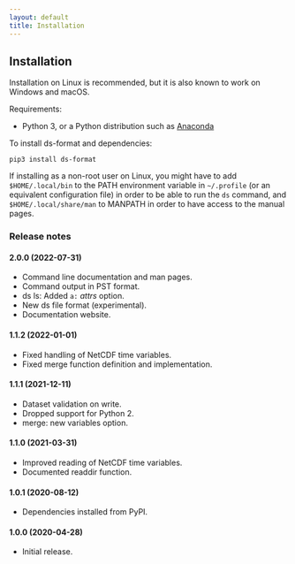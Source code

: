 ```yaml
---
layout: default
title: Installation
---
```


## Installation

Installation on Linux is recommended, but it is also known to work on Windows
and macOS.

Requirements:

- Python 3, or a Python distribution such
as [Anaconda](https://www.anaconda.com/distribution/)

To install ds-format and dependencies:

```
pip3 install ds-format
```

If installing as a non-root user on Linux, you might have to add
`$HOME/.local/bin` to the PATH environment variable in `~/.profile` (or an
equivalent configuration file) in order to be able to run the `ds` command,
and `$HOME/.local/share/man` to MANPATH in order to have access to the manual
pages.

### Release notes

#### 2.0.0 (2022-07-31)

- Command line documentation and man pages.
- Command output in PST format.
- ds ls: Added `a:` *attrs* option.
- New ds file format (experimental).
- Documentation website.

#### 1.1.2 (2022-01-01)

- Fixed handling of NetCDF time variables.
- Fixed merge function definition and implementation.

#### 1.1.1 (2021-12-11)

- Dataset validation on write.
- Dropped support for Python 2.
- merge: new variables option.

#### 1.1.0 (2021-03-31)

- Improved reading of NetCDF time variables.
- Documented readdir function.

#### 1.0.1 (2020-08-12)

- Dependencies installed from PyPI.

#### 1.0.0 (2020-04-28)

- Initial release.
